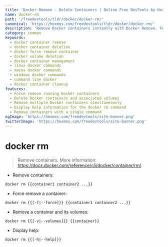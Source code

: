 ```yaml
---
title: 'Docker Remove - Delete Containers | Online Free DevTools by Hexmos'
name: docker-rm
path: '/freedevtools/tldr/docker/docker-rm/'
canonical: 'https://hexmos.com/freedevtools/tldr/docker/docker-rm/'
description: 'Remove Docker containers instantly with Docker Remove. Force remove, delete volumes and manage containers using the command line. Free online tool, no registration required.'
category: common
keywords:
  - docker container remove
  - docker container deletion
  - docker force remove container
  - docker volume deletion
  - docker container management
  - linux docker commands
  - macos docker commands
  - windows docker commands
  - command line docker
  - docker container cleanup
features:
  - Force remove running Docker containers
  - Delete Docker containers and associated volumes
  - Remove multiple Docker containers simultaneously
  - Display help information for the docker rm command
  - Remove containers with a single command
ogImage: 'https://hexmos.com/freedevtools/site-banner.png'
twitterImage: 'https://hexmos.com/freedevtools/site-banner.png'
---
```


# docker rm

> Remove containers.
> More information: <https://docs.docker.com/reference/cli/docker/container/rm/>.

- Remove containers:

`docker rm {{container1 container2 ...}}`

- Force remove a container:

`docker rm {{[-f|--force]}} {{container1 container2 ...}}`

- Remove a container and its volumes:

`docker rm {{[-v|--volumes]}} {{container}}`

- Display help:

`docker rm {{[-h|--help]}}`
